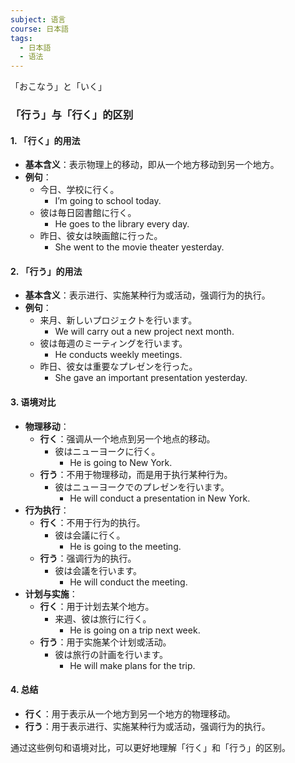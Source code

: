 ```yaml
---
subject: 语言
course: 日本語
tags:
  - 日本語
  - 语法
---
```


「おこなう」と「いく」
### 「行う」与「行く」的区别

#### 1. 「行く」的用法
- **基本含义**：表示物理上的移动，即从一个地方移动到另一个地方。
- **例句**：
  - 今日、学校に行く。
    - I’m going to school today.
  - 彼は毎日図書館に行く。
    - He goes to the library every day.
  - 昨日、彼女は映画館に行った。
    - She went to the movie theater yesterday.

#### 2. 「行う」的用法
- **基本含义**：表示进行、实施某种行为或活动，强调行为的执行。
- **例句**：
  - 来月、新しいプロジェクトを行います。
    - We will carry out a new project next month.
  - 彼は毎週のミーティングを行います。
    - He conducts weekly meetings.
  - 昨日、彼女は重要なプレゼンを行った。
    - She gave an important presentation yesterday.

#### 3. 语境对比
- **物理移动**：
  - **行く**：强调从一个地点到另一个地点的移动。
    - 彼はニューヨークに行く。
      - He is going to New York.
  - **行う**：不用于物理移动，而是用于执行某种行为。
    - 彼はニューヨークでのプレゼンを行います。
      - He will conduct a presentation in New York.
- **行为执行**：
  - **行く**：不用于行为的执行。
    - 彼は会議に行く。
      - He is going to the meeting.
  - **行う**：强调行为的执行。
    - 彼は会議を行います。
      - He will conduct the meeting.
- **计划与实施**：
  - **行く**：用于计划去某个地方。
    - 来週、彼は旅行に行く。
      - He is going on a trip next week.
  - **行う**：用于实施某个计划或活动。
    - 彼は旅行の計画を行います。
      - He will make plans for the trip.

#### 4. 总结
- **行く**：用于表示从一个地方到另一个地方的物理移动。
- **行う**：用于表示进行、实施某种行为或活动，强调行为的执行。

通过这些例句和语境对比，可以更好地理解「行く」和「行う」的区别。